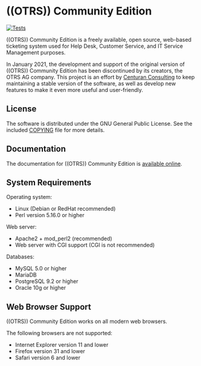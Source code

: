 # ((OTRS)) Community Edition

[![Tests](https://gitlab.dev.sidnet.info/centuran/otrs-community-edition/public-badges/master/pipeline.svg?key_text=tests&key_width=)]()

((OTRS)) Community Edition is a freely available, open source, web-based ticketing system used for Help Desk, Customer Service, and IT Service Management purposes.

In January 2021, the development and support of the original version of ((OTRS)) Community Edition has been discontinued by its creators, the OTRS AG company. This project is an effort by [Centuran Consulting](https://centuran.com/) to keep maintaining a stable version of the software, as well as develop new features to make it even more useful and user-friendly.


## License

The software is distributed under the GNU General Public License. See the
included [COPYING](COPYING) file for more details.


## Documentation

The documentation for ((OTRS)) Community Edition is [available online](https://otrscommunityedition.com/doc/).


## System Requirements

Operating system:
- Linux (Debian or RedHat recommended)
- Perl version 5.16.0 or higher

Web server:
- Apache2 + mod_perl2 (recommended)
- Web server with CGI support (CGI is not recommended)

Databases:
- MySQL 5.0 or higher
- MariaDB
- PostgreSQL 9.2 or higher
- Oracle 10g or higher


## Web Browser Support

((OTRS)) Community Edition works on all modern web browsers.

The following browsers are not supported:
  - Internet Explorer version 11 and lower
  - Firefox version 31 and lower
  - Safari version 6 and lower
